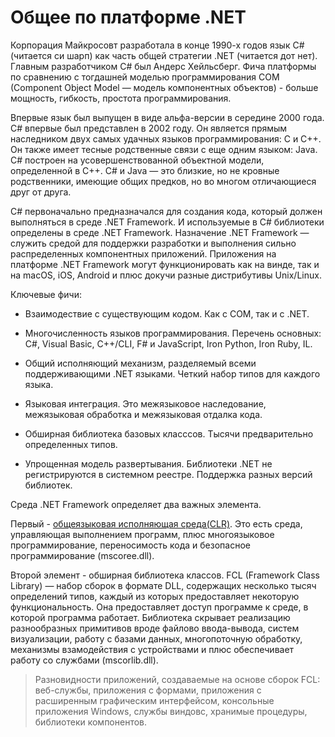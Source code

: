 # Общее по платформе .NET

Корпорация Майкросовт разработала в конце 1990-х годов язык C# (читается си шарп) как часть общей стратегии .NET (читается дот нет). Главным разработчиком C# был Андерс Хейльсберг. Фича платформы по сравнению с тогдашней моделью программирования COM (Component Object Model — модель компонентных объектов) - больше мощность, гибкость, простота программирования.

Впервые язык был выпущен в виде альфа-версии в середине 2000 года. C# впервые был представлен в 2002 году. Он является прямым наследником двух самых удачных языков программирования: С и C++. Он также имеет тесные родственные связи с еще одним языком: Java. C# построен на усовершенствованной объектной модели, определенной в C++. C# и Java — это близкие, но не кровные родственники, имеющие общих предков, но во многом отличающиеся друг от друга. 

C# первоначально предназначался для создания кода, который должен выполняться в среде .NET Framework. И используемые в C# библиотеки определены в среде .NET Framework. Назначение .NET Framework — служить средой для поддержки разработки и выполнения сильно распределенных компонентных приложений. Приложения на платформе .NET Framework могут функционировать как на винде, так и на macOS, iOS, Android и плюс докучи разные дистрибутивы Unix/Linux.

Ключевые фичи:

- Взаимодествие с существующим кодом. Как с COM, так и с .NET.

- Многочисленность языков программирования. Перечень основных: C#, Visual Basic, С++/CLI, F# и JavaScript, Iron Python, Iron Ruby, IL.  

- Общий исполняющий механизм, разделяемый всеми поддерживающими .NET языками. Четкий набор типов для каждого языка.

- Языковая интеграция. Это межязыковое наследование, межязыковая обработка и межязыковая отдалка кода.

- Обширная библиотека базовых класссов. Тысячи предварительно определенных типов.

- Упрощенная модель развертывания. Библиотеки .NET не регистрируются в системном реестре. Поддержка разных версий библиотек.

Среда .NET Framework определяет два важных элемента. 

Первый - [общеязыковая исполняющая среда(CLR)](./clr.md). Это есть среда, управляющая выполнением программ, плюс многоязыковое программирование, переносимость кода и безопасное программирование (mscoree.dll). 

Второй элемент - обширная библиотека классов. FCL (Framework Class Library) — набор сборок в формате DLL, содержащих несколько тысяч определений типов, каждый из которых предоставляет некоторую функциональность.  Она предоставляет доступ программе к среде, в которой программа работает. Библиотека скрывает реализацию разнообразных примитивов вроде файлово ввода-вывода, систем визуализации, работу с базами данных, многопоточную обработку, механизмы взамодействия с устройствами и плюс обеспечивает работу со службами (mscorlib.dll). 

>Разновидности приложений, создаваемые на основе сборок FCL: веб-службы, приложения с формами, приложения с расширенным графическим интерфейсом, консольные приложения Windows, службы виндовс, хранимые процедуры, библиотеки компонентов.